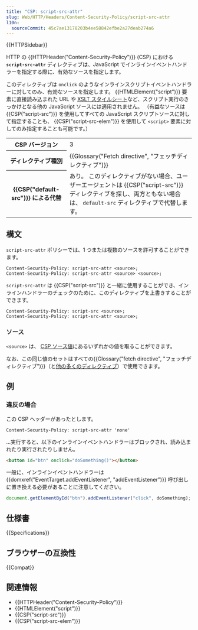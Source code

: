 ```yaml
---
title: "CSP: script-src-attr"
slug: Web/HTTP/Headers/Content-Security-Policy/script-src-attr
l10n:
  sourceCommit: 45c7ae13178203b4ee58842efbe2a27deab274a6
---
```


{{HTTPSidebar}}

HTTP の {{HTTPHeader("Content-Security-Policy")}} (CSP) における **`script-src-attr`** ディレクティブは、JavaScript でインラインイベントハンドラーを指定する際に、有効なソースを指定します。

このディレクティブは `onclick` のようなインラインスクリプトイベントハンドラーに対してのみ、有効なソースを指定します。
{{HTMLElement("script")}} 要素に直接読み込まれた URL や [XSLT スタイルシート](/ja/docs/Web/XSLT)など、スクリプト実行のきっかけとなる他の JavaScript ソースには適用されません。
（有益なソースは {{CSP("script-src")}} を使用してすべての JavaScript スクリプトソースに対して指定することも、 {{CSP("script-src-elem")}} を使用して `<script>` 要素に対してのみ指定することも可能です。）

<table class="properties">
  <tbody>
    <tr>
      <th scope="row">CSP バージョン</th>
      <td>3</td>
    </tr>
    <tr>
      <th scope="row">ディレクティブ種別</th>
      <td>{{Glossary("Fetch directive", "フェッチディレクティブ")}}</td>
    </tr>
    <tr>
      <th scope="row">{{CSP("default-src")}} による代替</th>
      <td>
        あり。
        このディレクティブがない場合、ユーザーエージェントは {{CSP("script-src")}} ディレクティブを探し、両方ともない場合は、 <code>default-src</code> ディレクティブで代替します。
      </td>
    </tr>
  </tbody>
</table>

## 構文

`script-src-attr` ポリシーでは、1 つまたは複数のソースを許可することができます。

```http
Content-Security-Policy: script-src-attr <source>;
Content-Security-Policy: script-src-attr <source> <source>;
```

`script-src-attr` は {{CSP("script-src")}} と一緒に使用することができ、インラインハンドラーのチェックのために、このディレクティブを上書きすることができます。

```http
Content-Security-Policy: script-src <source>;
Content-Security-Policy: script-src-attr <source>;
```

### ソース

`<source>` は、 [CSP ソース値](/ja/docs/Web/HTTP/Headers/Content-Security-Policy/Sources#ソース)にあるいずれかの値を取ることができます。

なお、この同じ値のセットはすべての{{Glossary("fetch directive", "フェッチディレクティブ")}}（と[他の多くのディレクティブ](/ja/docs/Web/HTTP/Headers/Content-Security-Policy/Sources#関連ディレクティブ)）で使用できます。

## 例

### 違反の場合

この CSP ヘッダーがあったとします。

```http
Content-Security-Policy: script-src-attr 'none'
```

…実行すると、以下のインラインイベントハンドラーはブロックされ、読み込まれたり実行されたりしません。

```html
<button id="btn" onclick="doSomething()"></button>
```

一般に、インラインイベントハンドラーは {{domxref("EventTarget.addEventListener", "addEventListener")}} 呼び出しに置き換える必要があることに注意してください。

```js
document.getElementById("btn").addEventListener("click", doSomething);
```

## 仕様書

{{Specifications}}

## ブラウザーの互換性

{{Compat}}

## 関連情報

- {{HTTPHeader("Content-Security-Policy")}}
- {{HTMLElement("script")}}
- {{CSP("script-src")}}
- {{CSP("script-src-elem")}}
